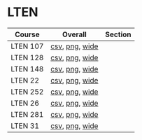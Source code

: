 # LTEN

| Course | Overall | Section |
| ------ | ------- | ------- |
| LTEN 107 | [csv](https://github.com/UCSD-Historical-Enrollment-Data/2024Winter/blob/main/overall/LTEN%20107.csv), [png](https://raw.githubusercontent.com/UCSD-Historical-Enrollment-Data/2024Winter/main/plot_overall/LTEN%20107.png), [wide](https://raw.githubusercontent.com/UCSD-Historical-Enrollment-Data/2024Winter/main/plot_overall_wide/LTEN%20107.png) |  |
| LTEN 128 | [csv](https://github.com/UCSD-Historical-Enrollment-Data/2024Winter/blob/main/overall/LTEN%20128.csv), [png](https://raw.githubusercontent.com/UCSD-Historical-Enrollment-Data/2024Winter/main/plot_overall/LTEN%20128.png), [wide](https://raw.githubusercontent.com/UCSD-Historical-Enrollment-Data/2024Winter/main/plot_overall_wide/LTEN%20128.png) |  |
| LTEN 148 | [csv](https://github.com/UCSD-Historical-Enrollment-Data/2024Winter/blob/main/overall/LTEN%20148.csv), [png](https://raw.githubusercontent.com/UCSD-Historical-Enrollment-Data/2024Winter/main/plot_overall/LTEN%20148.png), [wide](https://raw.githubusercontent.com/UCSD-Historical-Enrollment-Data/2024Winter/main/plot_overall_wide/LTEN%20148.png) |  |
| LTEN 22 | [csv](https://github.com/UCSD-Historical-Enrollment-Data/2024Winter/blob/main/overall/LTEN%2022.csv), [png](https://raw.githubusercontent.com/UCSD-Historical-Enrollment-Data/2024Winter/main/plot_overall/LTEN%2022.png), [wide](https://raw.githubusercontent.com/UCSD-Historical-Enrollment-Data/2024Winter/main/plot_overall_wide/LTEN%2022.png) |  |
| LTEN 252 | [csv](https://github.com/UCSD-Historical-Enrollment-Data/2024Winter/blob/main/overall/LTEN%20252.csv), [png](https://raw.githubusercontent.com/UCSD-Historical-Enrollment-Data/2024Winter/main/plot_overall/LTEN%20252.png), [wide](https://raw.githubusercontent.com/UCSD-Historical-Enrollment-Data/2024Winter/main/plot_overall_wide/LTEN%20252.png) |  |
| LTEN 26 | [csv](https://github.com/UCSD-Historical-Enrollment-Data/2024Winter/blob/main/overall/LTEN%2026.csv), [png](https://raw.githubusercontent.com/UCSD-Historical-Enrollment-Data/2024Winter/main/plot_overall/LTEN%2026.png), [wide](https://raw.githubusercontent.com/UCSD-Historical-Enrollment-Data/2024Winter/main/plot_overall_wide/LTEN%2026.png) |  |
| LTEN 281 | [csv](https://github.com/UCSD-Historical-Enrollment-Data/2024Winter/blob/main/overall/LTEN%20281.csv), [png](https://raw.githubusercontent.com/UCSD-Historical-Enrollment-Data/2024Winter/main/plot_overall/LTEN%20281.png), [wide](https://raw.githubusercontent.com/UCSD-Historical-Enrollment-Data/2024Winter/main/plot_overall_wide/LTEN%20281.png) |  |
| LTEN 31 | [csv](https://github.com/UCSD-Historical-Enrollment-Data/2024Winter/blob/main/overall/LTEN%2031.csv), [png](https://raw.githubusercontent.com/UCSD-Historical-Enrollment-Data/2024Winter/main/plot_overall/LTEN%2031.png), [wide](https://raw.githubusercontent.com/UCSD-Historical-Enrollment-Data/2024Winter/main/plot_overall_wide/LTEN%2031.png) |  |
